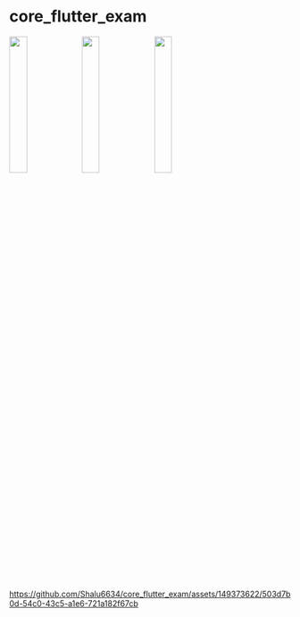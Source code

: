 # core_flutter_exam


<img src = "https://github.com/Shalu6634/core_flutter_exam/assets/149373622/1e3c4548-375f-425f-8e02-9b917d47e98a" height = 25%  width = 25%>
<img src = "https://github.com/Shalu6634/core_flutter_exam/assets/149373622/ea16507b-07f2-4ba6-9cdd-a00931d1d723" height = 25% width=25% >
<img src = "https://github.com/Shalu6634/core_flutter_exam/assets/149373622/6f7c8edf-7c87-4af2-9b7e-c403b5ae7874" height = 25% width=25% >



https://github.com/Shalu6634/core_flutter_exam/assets/149373622/503d7b0d-54c0-43c5-a1e6-721a182f67cb

